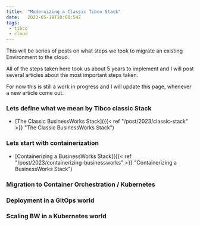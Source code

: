 ```yaml
---
title:  "Modernizing a Classic Tibco Stack"
date:   2023-05-19T10:08:54Z
tags:
 - tibco
 - cloud
---
```


This will be series of posts on what steps we took to migrate an existing Environment to the cloud.

All of the steps taken here took us about 5 years to implement and I will post several articles about the most important steps taken.

For now this is still a work in progress and I will update this page, whenever a new article come out.

### Lets define what we mean by Tibco classic Stack

* [The Classic BusinessWorks Stack]({{< ref "/post/2023/classic-stack" >}} "The Classic BusinessWorks Stack")

### Lets start with containerization
* [Containerizing a BusinessWorks Stack]({{< ref "/post/2023/containerizing-businessworks" >}} "Containerizing a BusinessWorks Stack")

### Migration to Container Orchestration / Kubernetes

### Deployment in a GitOps world

### Scaling BW in a Kubernetes world
